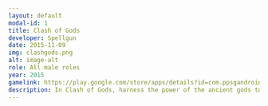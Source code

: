 ```yaml
---
layout: default
modal-id: 1
title: Clash of Gods
developer: Spellgun
date: 2015-11-09
img: clashgods.png
alt: image-alt
role: All male roles
year: 2015
gamelink: https://play.google.com/store/apps/details?id=com.ppsgandroid.clashofgods
description: In Clash of Gods, harness the power of the ancient gods to lead you and your army to victory against your challengers! Battles of this scale have never before been seen on a mobile device! <br />&nbsp; <br />You are the hero of the realms. Engage in an epic adventure filled with humor, betrayal, rivals and a Hero in the making. <br /> <iframe width="560" height="315" src="https://www.youtube.com/embed/V2NueReEgs0" frameborder="0" allowfullscreen></iframe>
---
```

